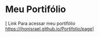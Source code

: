 <h1> Meu Portifólio </h1>

[ Link Para acessar meu portifólio https://jhonisrael.github.io/Portifolio/page]
